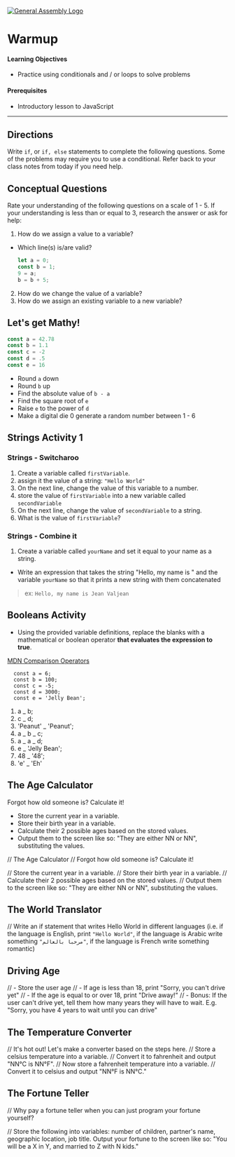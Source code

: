 [![General Assembly Logo](https://camo.githubusercontent.com/1a91b05b8f4d44b5bbfb83abac2b0996d8e26c92/687474703a2f2f692e696d6775722e636f6d2f6b6538555354712e706e67)](https://generalassemb.ly)

# Warmup

#### Learning Objectives

- Practice using conditionals and / or loops to solve problems

#### Prerequisites

- Introductory lesson to JavaScript

---



## Directions
Write  `if`, or `if, else` statements to complete the following questions. Some of the problems may require you to use a  conditional. Refer back to your class notes from today if you need help.

## Conceptual Questions

Rate your understanding of the following questions on a scale of 1 - 5. If your understanding is less than or equal to 3, research the answer or ask for help:

1. How do we assign a value to a variable?
  - Which line(s) is/are valid?

    ```js
    let a = 0;
    const b = 1;
    9 = a;
    b = b + 5;
    ```

2. How do we change the value of a variable?
3. How do we assign an existing variable to a new variable?

## Let's get Mathy!

```js
const a = 42.78
const b = 1.1
const c = -2
const d = .5
const e = 16
```

- Round `a` down
- Round `b` up
- Find the absolute value of `b - a`
- Find the square root of `e`
- Raise `e` to the power of `d`
- Make a digital die 0 generate a random number between 1 - 6 

## Strings Activity 1

### Strings - Switcharoo
1. Create a variable called `firstVariable`.
1. assign it the value of a string: `"Hello World"`
1. On the next line, change the value of this variable to a number.
1. store the value of `firstVariable` into a new variable called `secondVariable`
1. On the next line, change the value of `secondVariable` to a string.
1. What is the value of `firstVariable`?

### Strings - Combine it
1. Create a variable called `yourName` and set it equal to your name as a string.
  - Write an expression that takes the string "Hello, my name is " and the variable `yourName` so that it prints a new string with them concatenated

>ex: `Hello, my name is Jean Valjean`

## Booleans Activity
- Using the provided variable definitions, replace the blanks with a mathematical or boolean operator **that evaluates the expression to true**.

[MDN Comparison Operators](https://developer.mozilla.org/en-US/docs/Web/JavaScript/Reference/Operators/Comparison_Operators)

```
  const a = 6;
  const b = 100;
  const c = -5;
  const d = 3000;
  const e = 'Jelly Bean';
```

1.  a _ b;
1.  c _ d;
1.  'Peanut' _ 'Peanut';
1.  a _ b _ c;
1.  a _ a _ d;
1.  e _ 'Jelly Bean';
1.  48 _ '48';
1. 'e' _ 'Eh'

## The Age Calculator

Forgot how old someone is? Calculate it!

- Store the current year in a variable.
- Store their birth year in a variable.
- Calculate their 2 possible ages based on the stored values.
- Output them to the screen like so: "They are either NN or NN", substituting the values.

// The Age Calculator
// Forgot how old someone is? Calculate it!

// Store the current year in a variable.
// Store their birth year in a variable.
// Calculate their 2 possible ages based on the stored values.
// Output them to the screen like so: "They are either NN or NN", substituting the values.

## The World Translator
// Write an if statement that writes Hello World in different languages (i.e. if the language is English, print `"Hello World"`, if the language is Arabic write something `"مرحبا بالعالم"`, if the language is French write something romantic)

 ## Driving Age
// - Store the user age
// - If age is less than 18, print "Sorry, you can't drive yet"
// - If the age is equal to or over 18, print "Drive away!"
// - Bonus: If the user can't drive yet, tell them how many years they will have to wait. E.g. "Sorry, you have 4 years to wait until you can drive"

## The Temperature Converter
// It's hot out! Let's make a converter based on the steps here.
// Store a celsius temperature into a variable.
// Convert it to fahrenheit and output "NN°C is NN°F".
// Now store a fahrenheit temperature into a variable.
// Convert it to celsius and output "NN°F is NN°C."

## The Fortune Teller
// Why pay a fortune teller when you can just program your fortune yourself?

// Store the following into variables: number of children, partner's name, geographic location, job title. Output your fortune to the screen like so: "You will be a X in Y, and married to Z with N kids."

